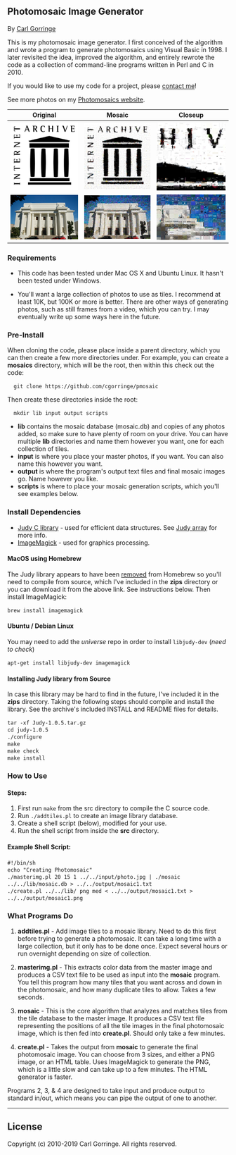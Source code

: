 ## Photomosaic Image Generator

By [Carl Gorringe](http://carl.gorringe.org)

This is my photomosaic image generator. I first conceived of the algorithm and wrote a program to generate photomosaics using Visual Basic in 1998. I later revisited the idea, improved the algorithm, and entirely rewrote the code as a collection of command-line programs written in Perl and C in 2010.

If you would like to use my code for a project, please [contact me](https://carl.gorringe.org/contact)!

See more photos on my [Photomosaics website](https://carl.gorringe.org/mosaics/).

| Original | Mosaic | Closeup |
| -------- | ------ | ------- |
![](mosaics/archive1-logo.png) | ![](mosaics/archive1-mosaic.jpg) | ![](mosaics/archive1-closeup.jpg)
![](mosaics/archive2-building.jpg) | ![](mosaics/archive2-mosaic.jpg) | ![](mosaics/archive2-closeup.jpg)


### Requirements

* This code has been tested under Mac OS X and Ubuntu Linux. It hasn't been tested under Windows.

* You'll want a large collection of photos to use as tiles. I recommend at least 10K, but 100K or more is better. There are other ways of generating photos, such as still frames from a video, which you can try. I may eventually write up some ways here in the future.

### Pre-Install

When cloning the code, please place inside a parent directory, which you can then create a few more directories under. For example, you can create a **mosaics** directory, which will be the root, then within this check out the code:

```
  git clone https://github.com/cgorringe/pmosaic
```

Then create these directories inside the root:

```
  mkdir lib input output scripts
```

* **lib** contains the mosaic database (mosaic.db) and copies of any photos added, so make sure to have plenty of room on your drive. You can have multiple **lib** directories and name them however you want, one for each collection of tiles.
* **input** is where you place your master photos, if you want. You can also name this however you want.
* **output** is where the program's output text files and final mosaic images go. Name however you like.
* **scripts** is where to place your mosaic generation scripts, which you'll see examples below.


### Install Dependencies

* [Judy C library](http://judy.sourceforge.net) - used for efficient data structures. See [Judy array](https://en.wikipedia.org/wiki/Judy_array) for more info.
* [ImageMagick](https://imagemagick.org/) - used for graphics processing.

#### MacOS using Homebrew

The Judy library appears to have been [removed](https://github.com/Homebrew/homebrew-core/issues/1562) from Homebrew so you'll need to compile from source, which I've included in the **zips** directory or you can download it from the above link. See instructions below. Then install ImageMagick:

```
brew install imagemagick
```

#### Ubuntu / Debian Linux

You may need to add the *universe* repo in order to install `libjudy-dev` (*need to check*)

```
apt-get install libjudy-dev imagemagick
```

#### Installing Judy library from Source

In case this library may be hard to find in the future, I've included it in the **zips** directory. Taking the following steps should compile and install the library. See the archive's included INSTALL and README files for details.

```
tar -xf Judy-1.0.5.tar.gz
cd judy-1.0.5
./configure
make
make check
make install
```


### How to Use

#### Steps:

1. First run ```make``` from the src directory to compile the C source code.
2. Run ```./addtiles.pl``` to create an image library database.
3. Create a shell script (below), modified for your use.
4. Run the shell script from inside the **src** directory.

#### Example Shell Script:

```
#!/bin/sh
echo "Creating Photomosaic"
./masterimg.pl 20 15 1 ../../input/photo.jpg | ./mosaic ../../lib/mosaic.db > ../../output/mosaic1.txt
./create.pl ../../lib/ png med < ../../output/mosaic1.txt > ../../output/mosaic1.png

```


### What Programs Do

1. **addtiles.pl** - Add image tiles to a mosaic library. Need to do this first before trying to generate a photomosaic. It can take a long time with a large collection, but it only has to be done once. Expect several hours or run overnight depending on size of collection.

2. **masterimg.pl** - This extracts color data from the master image and produces a CSV text file to be used as input into the **mosaic** program. You tell this program how many tiles that you want across and down in the photomosaic, and how many duplicate tiles to allow. Takes a few seconds.

3. **mosaic** - This is the core algorithm that analyzes and matches tiles from the tile database to the master image. It produces a CSV text file representing the positions of all the tile images in the final photomosaic image, which is then fed into **create.pl**. Should only take a few minutes.

4. **create.pl** - Takes the output from **mosaic** to generate the final photomosaic image. You can choose from 3 sizes, and either a PNG image, or an HTML table. Uses ImageMagick to generate the PNG, which is a little slow and can take up to a few minutes. The HTML generator is faster.

Programs 2, 3, & 4 are designed to take input and produce output to standard in/out, which means you can pipe the output of one to another.

____________________________________________________________

## License

Copyright (c) 2010-2019 Carl Gorringe. All rights reserved.

